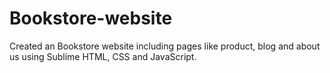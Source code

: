 # Bookstore-website
Created an Bookstore website including pages like product, blog and about us using Sublime HTML, CSS and JavaScript.
